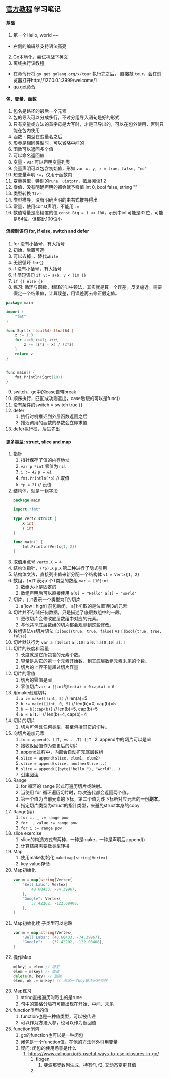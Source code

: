 ## [官方教程](https://tour.golang.org/welcome/1) 学习笔记
#### 基础
1. 第一个Hello, world ~~ 
  * 右侧的编辑器支持语法高亮
2. Go本地化，尝试挑战下英文
3. 离线执行该教程
  * 在命令行将 `go get golang.org/x/tour` 执行完之后， 直接敲 `tour`，会在浏览器打开http://127.0.0.1:3999/welcome/1
  * [go get命令](http://c.biancheng.net/view/123.html) 
#### 包、变量、函数
1. 包名是路径的最后一个元素
2. 包的导入可以分成多行，不过分组导入语句是好的形式
3. 只有变量或方法的首字母是大写时，才是已导出的，可以在包外使用，否则只能在包内使用
4. 函数 - 类型在变量名之后
5. 形参是相同类型时，可以省略中间的
6. 函数可以返回多个值
7. 可以命名返回值
8. 变量 - var 可以声明变量列表
9. 变量声明可以包含初始值，形如 `var x, y, z = true, false, "no"`
10. 短变量声明 `:=`，仅用于函数内
11. 变量类型，特别的`rune, uintptr`，拓展阅读1 [2](https://golangbyexample.com/understanding-uintptr-golang/)
12. 零值，没有明确声明的都会赋予零值 int 0, bool false, string ""
13. 类型转换 `T(v)`
14. 类型推导，没有明确声明的由右式推导得出
15. 常量，使用const声明，不能用 `:=`
16. 数值常量是高精度的值 `const Big = 1 << 100`，示例中int可能是32位，可能是64位，但都比100位小

#### 流控制语句 for, if else, switch and defer
1. for 没有小括号，有大括号
2. 初始、后置可选
3. 可以去掉`;`，替代`while`
4. 无限循环 `for{}`
5. if 没有小括号，有大括号
6. if 简短语句 `if v:= a+b; v < lim {}`
7. `if {} else {}`
8. 练习: 循环与函数，翻译的叫牛顿法，其实就是算一个误差，反复逼近。需要假定一个结果值，计算误差，用误差再去修正假定值。
```go
package main

import (
	"fmt"
)

func Sqrt(x float64) float64 {
	z := 1.0
	for i:=0;i<=7; i++{
		z -= (z*z - x) / (2*z)
	}
	return z
}


func main() {
	fmt.Println(Sqrt(10))
}
```
9. switch，go中的case自带break
10. 顺序执行，匹配成功则退出，case后跟的可以是func()
11. 没有条件的switch = switch true {}
12. defer
    1. 执行时机推迟到外层函数返回之后
    2. 推迟调用的函数的参数会立即求值
13. defer执行栈，后进先出

#### 更多类型: struct, slice and map
1. 指针
    1. 指针保存了值的内存地址
    2. `var p *int` 零值为 `nil`
    3. `i := 42` `p = &i`
    4. `fmt.Println(*p)` // 取值
    5. `*p = 21` // 设值
2. 结构体，就是一组字段
    ```go
    package main
    
    import "fmt"
    
    type Vertx struct {
        X int
        Y int
    }
    
    func main() {
        fmt.Println(Vertx{1, 2})
    }
    
    ```
3. 取值用点号 `vertx.X = 4`
4. 结构体指针，`(*p).X`  `p.X` 第二种进行了隐式引用
5. 结构体文法，直接列出值来新分配一个结构体 `v1 = Vertx{1, 2}`
6. 数组，`[n]T` 表示n个T类型的数组 `var a [10]int` 
    1. 数组大小是固定的
    2. 数组声明后可以直接使用 `a[0] = "Hello" a[1] = "world"`
7. 切片，`[]T`表示一个类型为T的切片
    1. a[low : high] 前包后闭， a[1:4]取的是位置1到3的元素
8. 切片并不存储任何数据，只是描述了底层数组中的一段。
    1. 更改切片会修改底层数组中对应的元素。
    2. 与他共享底层数组的切片都会观测到这些修改。
9. 数组语法vs切片语法 `[3]bool{true, true, false}` vs `[]bool{true, true, false}`
10. 切片默认行为 `var a [10]int` `a[:10]` `a[0:]` `a[0:10]` `a[:]`
11. 切片的长度和容量
    1. 长度就是它所包含的元素个数。
    2. 容量是从它的第一个元素开始数，到其底层数组元素末尾的个数。
    3. 切片的上界不能超过切片容量
12. 切片的零值
    1. 切片的零值是nil
    2. 零值切片`var a []int`的`len(a) = 0` `cap(a) = 0`
13. 用make创建切片
    1. `a := make([]int, 5)`  // len(a)=5
    2. `b := make([]int, 0, 5)` // len(b)=0, cap(b)=5
    3. `b = b[:cap(b)]` // len(b)=5, cap(b)=5
    4. `b = b[1:]`      // len(b)=4, cap(b)=4
14. 切片的切片
    1. 切片可包含任何类型，甚至包括其它的切片。
15. 向切片追加元素
    1. `func append(s []T, vs ...T) []T
`   2. append中的切片可以是nil
    3. 接收返回值作为变更后的切片
    4. append过程中，内部会自动扩充底层数组
    5. `slice = append(slice, elem1, elem2)`
    6. `slice = append(slice, anotherSlice...)`
    7. `slice = append([]byte("hello "), "world"...)`
    8. [引申阅读](https://blog.go-zh.org/go-slices-usage-and-internals)
16. Range
    1. for 循环的 range 形式可遍历切片或映射。
    2. 当使用 for 循环遍历切片时，每次迭代都会返回两个值。
    3. 第一个值为当前元素的下标，第二个值为该下标所对应元素的一份**副本**。
    4. 指定切片类型为struct的指针类型，来避免struct本身的copy
17. Range(续)
    1. `for i, _ := range pow`
    2. `for _, value := range pow`
    3. `for i := range pow`
18. slice exercise
    1. slice的构造方式有两种，一种是make，一种是声明后append()
    2. 计算结果需要做类型转换
19. Map
    1. 使用make初始化 `make(map[string]Vertex)`
    2. key value存储
20. Map初始化
    ```go
    var m = map[string]Vertex{
        "Bell Labs": Vertex{
            40.68433, -74.39967,
        },
        "Google": Vertex{
            37.42202, -122.08408,
        },
    }
    ```
21. Map初始化续 子类型可以忽略
    ```go
    var m = map[string]Vertex{
        "Bell Labs": {40.68433, -74.39967},
        "Google":    {37.42202, -122.08408},
    }
    ``` 
22. 操作Map
    ```go
    m[key] = elem // 增更
    elem = m[key] // 取值
    delete(m, key) // 删除
    elem, ok := m[key] // 测试一个key是否已经存在
    ```
23. Map练习
    1. string直接遍历时取出的是rune
    2. 句中的空格分隔符可能出现在开始、中间、末尾
24. function类型的值
    1. function也是一种值类型，可以被传递
    2. 可以作为方法入参，也可以作为返回值
25. function闭包
    1. go的function也可以是一种闭包
    2. 闭包是一个function值，在他的方法体外引用变量
    3. 疑问: 闭包的使用场景是什么
        1. https://www.calhoun.io/5-useful-ways-to-use-closures-in-go/
            1. fibgen
                1. 斐波那契数列生成，持有f1, f2, 又动态变更其值
            2. 
    